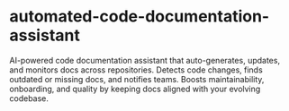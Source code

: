 # automated-code-documentation-assistant
AI-powered code documentation assistant that auto-generates, updates, and monitors docs across repositories. Detects code changes, finds outdated or missing docs, and notifies teams. Boosts maintainability, onboarding, and quality by keeping docs aligned with your evolving codebase.
